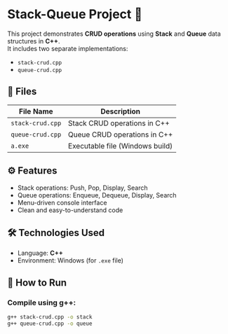 # Stack-Queue Project 🚀

This project demonstrates **CRUD operations** using **Stack** and **Queue** data structures in **C++**.  
It includes two separate implementations:  
- `stack-crud.cpp`
- `queue-crud.cpp`

## 📁 Files

| File Name        | Description                       |
|------------------|-----------------------------------|
| `stack-crud.cpp` | Stack CRUD operations in C++      |
| `queue-crud.cpp` | Queue CRUD operations in C++      |
| `a.exe`          | Executable file (Windows build)   |

## ⚙️ Features

- Stack operations: Push, Pop, Display, Search
- Queue operations: Enqueue, Dequeue, Display, Search
- Menu-driven console interface
- Clean and easy-to-understand code

## 🛠️ Technologies Used

- Language: **C++**
- Environment: Windows (for `.exe` file)

## 📌 How to Run

### Compile using g++:
```bash
g++ stack-crud.cpp -o stack
g++ queue-crud.cpp -o queue
